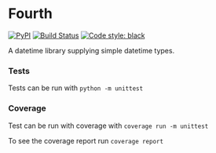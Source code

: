 # Fourth

[![PyPI](https://img.shields.io/pypi/v/fourth.svg)](https://pypi.org/project/fourth/)
[![Build Status](https://travis-ci.com/LincolnPuzey/Fourth.svg?branch=master)](https://travis-ci.com/LincolnPuzey/Fourth)
[![Code style: black](https://img.shields.io/badge/code%20style-black-000000.svg)](https://github.com/psf/black)

A datetime library supplying simple datetime types.

### Tests

Tests can be run with `python -m unittest`

### Coverage

Test can be run with coverage with `coverage run -m unittest`

To see the coverage report run `coverage report`
